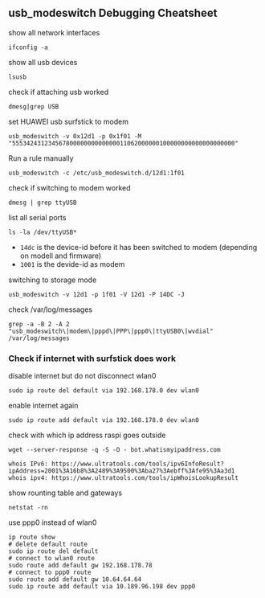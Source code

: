 ## usb_modeswitch Debugging Cheatsheet

show all network interfaces

	ifconfig -a
	
show all usb devices

	lsusb
	
check if attaching usb worked

	dmesg|grep USB
	
set HUAWEI usb surfstick to modem	
	
	usb_modeswitch -v 0x12d1 -p 0x1f01 -M "55534243123456780000000000000011062000000100000000000000000000"
	
Run a rule manually
 
 	usb_modeswitch -c /etc/usb_modeswitch.d/12d1:1f01
 	
check if switching to modem worked

	dmesg | grep ttyUSB
	
list all serial ports

	ls -la /dev/ttyUSB*
	
* ```14dc``` is the device-id before it has been switched to modem (depending on modell and firmware)
* ```1001``` is the devide-id as modem

switching to storage mode

	usb_modeswitch -v 12d1 -p 1f01 -V 12d1 -P 14DC -J
		
check /var/log/messages

	grep -a -B 2 -A 2 "usb_modeswitch\|modem\|pppd\|PPP\|ppp0\|ttyUSB0\|wvdial" /var/log/messages
	

### Check if internet with surfstick does work
disable internet but do not disconnect wlan0

	sudo ip route del default via 192.168.178.0 dev wlan0
		
enable internet again

	sudo ip route add default via 192.168.178.0 dev wlan0
	
check with which ip address raspi goes outside

	wget --server-response -q -S -O - bot.whatismyipaddress.com
	
	whois IPv6: https://www.ultratools.com/tools/ipv6InfoResult?ipAddress=2001%3A16b8%3A2489%3A9500%3Aba27%3Aebff%3Afe95%3Aa3d1
	whois ipv4: https://www.ultratools.com/tools/ipWhoisLookupResult
	
show rounting table and gateways

	netstat -rn
	
use ppp0 instead of wlan0

	ip route show
	# delete default route
	sudo ip route del default 
	# connect to wlan0 route
	sudo route add default gw 192.168.178.78
	# connect to ppp0 route
	sudo route add default gw 10.64.64.64
	sudo ip route add default via 10.189.96.198 dev ppp0	